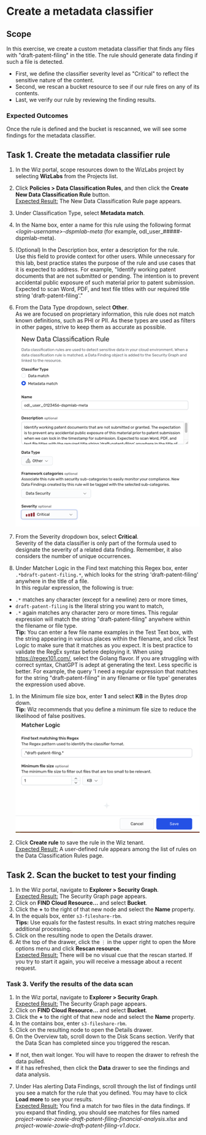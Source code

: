 # Create a metadata classifier

## Scope

In this exercise, we create a custom metadata classifier that finds any files with "draft-patent-filing" in the title. The rule should generate data finding if such a file is detected. 

* First, we define the classifier severity level as "Critical" to reflect the sensitive nature of the content. 
* Second, we rescan a bucket resource to see if our rule fires on any of its contents.
* Last, we verify our rule by reviewing the finding results. 

### Expected Outcomes

Once the rule is defined and the bucket is rescanned, we will see some findings for the metadata classifier. 

## Task 1. Create the metadata classifier rule

1. In the Wiz portal, scope resources down to the WizLabs project by selecting **WizLabs** from the Projects list.

1. Click **Policies > Data Classification Rules**, and then click the **Create New Data Classification Rule** button.
<br/><ins>Expected Result:</ins> The New Data Classification Rule page appears. 

1. Under Classification Type, select **Metadata match**.

1. In the Name box, enter a name for this rule using the following format *\<login-username\>-dspmlab-meta* (for example, odl_user_#####-dspmlab-meta).

1. (Optional) In the Description box, enter a description for the rule.
<br/>Use this field to provide context for other users. While unnecessary for this lab, best practice states the purpose of the rule and use cases that it is expected to address. For example, "Identify working patent documents that are not submitted or pending. The intention is to prevent accidental public exposure of such material prior to patent submission. Expected to scan Word, PDF, and text file titles with our required title string 'draft-patent-filing'."

1. From the Data Type dropdown, select **Other**.
<br/>As we are focused on proprietary information, this rule does not match known definitions, such as PHI or PII. As these types are used as filters in other pages, strive to keep them as accurate as possible.
![Metadata Classifier Rule Properties](img/meta-data-class-descript.png)

1. From the Severity dropdown box, select **Critical**.
<br/>Severity of the data classifier is only part of the formula used to designate the severity of a related data finding. Remember, it also considers the number of unique occurrences.

1. Under Matcher Logic in the Find text matching this Regex box, enter <code>.\*bdraft-patent-filing.\*</code>, which looks for the string 'draft-patent-filing' anywhere in the title of a file.
<br/>In this regular expression, the following is true:
  * <code>.*</code> matches any character (except for a newline) zero or more times, 
  * <code>draft-patent-filing</code> is the literal string you want to match, 
  * <code>.*</code> again matches any character zero or more times.
This regular expression will match the string "draft-patent-filing" anywhere within the filename or file type.
<br/>**Tip:** You can enter a few file name examples in the Test Text box, with the string appearing in various places within the filename, and click Test Logic to make sure that it matches as you expect. It is best practice to validate the RegEx syntax before deploying it. When using https://regex101.com/, select the Golang flavor. If you are struggling with correct syntax, ChatGPT is adept at generating the text. Less specific is better. For example, the query 'I need a regular expression that matches for the string "draft-patent-filing" in any filename or file type' generates the expression used above. 

1. In the Minimum file size box, enter **1** and select **KB** in the Bytes drop down. 
<br/>**Tip:** Wiz recommends that you define a minimum file size to reduce the likelihood of false positives.
![Metadata Match Properties](img/meta-data-match-criteria.png)

1. Click **Create rule** to save the rule in the Wiz tenant.
<br/><ins>Expected Result:</ins> A user-defined rule appears among the list of rules on the Data Classification Rules page. 

## Task 2. Scan the bucket to test your finding

1. In the Wiz portal, navigate to **Explorer > Security Graph**.
<br/><ins>Expected Result:</ins> The Security Graph page appears. 
2. Click on **FIND Cloud Resource...** and select **Bucket**.
3. Click the **+** to the right of that new node and select the **Name** property.
4. In the equals box, enter <code>s3-fileshare-rbm</code>.
<br/>**Tips:** Use equals for the fastest results. In exact string matches require additional processing. 
5. Click on the resulting node to open the Details drawer.
6. At the top of the drawer, click the <code>&#x22EE;</code> in the upper right to open the More options menu and click **Rescan resource**.
<br/><ins>Expected Result:</ins> There will be no visual cue that the rescan started. If you try to start it again, you will receive a message about a recent request.

### Task 3. Verify the results of the data scan
1. In the Wiz portal, navigate to **Explorer > Security Graph**.
<br/><ins>Expected Result:</ins> The Security Graph page appears. 
2. Click on **FIND Cloud Resource...** and select **Bucket**.
3. Click the **+** to the right of that new node and select the **Name** property.
4. In the contains box, enter <code>s3-fileshare-rbm</code>.
5. Click on the resulting node to open the Details drawer.
6. On the Overview tab, scroll down to the Disk Scans section. Verify that the Data Scan has completed since you triggered the rescan. 
- If not, then wait longer. You will have to reopen the drawer to refresh the data pulled. 
- If it has refreshed, then click the **Data** drawer to see the findings and data analysis.
7. Under Has alerting Data Findings, scroll through the list of findings until you see a match for the rule that you defined. You may have to click **Load more** to see your results. 
<br/><ins>Expected Result:</ins> You find a match for two files in the data findings. If you expand that finding, you should see matches for files named *project-wowie-zowie-draft-patent-filing-financial-analysis.xlsx*
and *project-wowie-zowie-draft-patent-filing-v1.docx*.
